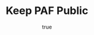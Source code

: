 ---
id: http://contentapi.theodi.org/keep-paf-public.json
web_url: http://theodi.org/blog/keep-paf-public
slug: keep-paf-public
title: Keep PAF Public
format: article
updated_at: '2015-09-11T10:50:54+01:00'
created_at: '2013-02-01T15:32:17+00:00'
tag_ids:
- blog
tags:
- id: http://contentapi.theodi.org/tags/articles/blog.json
  web_url: 
  title: Blog Post
  details:
    description: Blog Post
    short_description: 
    type: article
  content_with_tag:
    id: http://contentapi.theodi.org/with_tag.json?article=blog
    web_url: http://theodi.org/tags/blog
    slug: blog
  parent: 
related: []
details:
  need_id: ''
  business_proposition: false
  description: 
  excerpt: One of the key things you quickly realise when working with data is that
    some data is dramatically more useful than other data.
  language: en
  need_extended_font: false
  url: 
  content: |
    <p>One of the key things you quickly realise when working with data is that some data is dramatically more useful than other data.</p>

    <p>The Postcode Address File (PAF) is one of those dramatically useful datasets. It enables you to find a postcode for a given address, or find the range of addresses that have a given postcode. Its primary utility on the web is to check addresses provided by customers: to make sure that the address someone gives you actually exists, so that you can send them letters or deliver things to them. As such, it is essential for selling things online.</p>

    <p>The Postcode Address File is managed by the Royal Mail, which is very likely to be <a rel="external" href="http://www.independent.co.uk/news/business/analysis-and-features/royal-mail-a-4bn-selloff-waiting-to-be-delivered-8313216.html">privatised this year</a>. Because Royal Mail assigns postcodes as well as recording information about them, it is the only source for this data: they have a monopoly.</p>

    <p>PAF is a core piece of the UK&rsquo;s information infrastructure. Whether in private hands or publicly owned, we believe it <a rel="external" href="http://www.theodi.org/consultation-response/possible-paf%C2%AE-licence-revision">should be released as open data</a>. We support the <a rel="external" href="http://data.gov.uk/blog/odug-calls-on-the-government-to-deliver-an-open-national-address-dataset-under-the-open-government-l">Open Data User Group&rsquo;s call for an open single National Address Dataset</a>. These datasets aren&rsquo;t just useful for online retail, but their availability as open data could form the basis of sustainable value-added services and competitive &ldquo;infomediary&rdquo; businesses.</p>

    <p>There is still a chance to influence whether PAF will form part of the Royal Mail privatisation package and, if it is part of that package, what constraints are placed on Royal Mail in its handling of PAF.</p>

    <p>Make your opinion heard by adding your comment to <a rel="external" href="http://data.gov.uk/blog/odug-progress-on-a-national-address-dataset">Open Data User Group Chair Heather Savory&rsquo;s blog post</a> on this topic.</p>
  media_enquiries_name: 
  media_enquiries_email: 
  media_enquiries_telephone: 
  alternative_title: 
  organizations: []
  author:
    name: Jeni Tennison
    slug: jeni-tennison
    web_url: http://theodi.org/team/jeni-tennison
    tag_ids:
    - team
    - team
    - strategy-programme
    - staff
  nodes: []
author:
  name: Jeni Tennison
  slug: jeni-tennison
  web_url: http://theodi.org/team/jeni-tennison
  tag_ids:
  - team
  - team
  - strategy-programme
  - staff
nodes: []
organizations: []
related_external_links: []
---
